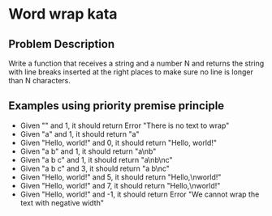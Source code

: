 # Word wrap kata

## Problem Description

Write a function that receives a string and a number N and returns
the string with line breaks inserted at the right places to make 
sure no line is longer than N characters.

## Examples using priority premise principle

- Given "" and 1, it should return Error "There is no text to wrap"
- Given "a" and 1, it should return "a"
- Given "Hello, world!" and 0, it should return "Hello, world!"
- Given "a b" and 1, it should return "a\nb"
- Given "a b c" and 1, it should return "a\nb\nc"
- Given "a b c" and 3, it should return "a b\nc"
- Given "Hello, world!" and 5, it should return "Hello,\nworld!"
- Given "Hello, world!" and 7, it should return "Hello,\nworld!"
- Given "Hello, world!" and -1, it should return Error "We cannot wrap the text with negative width"